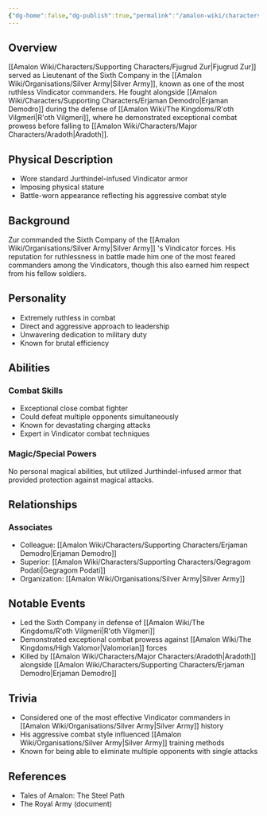 ```yaml
---
{"dg-home":false,"dg-publish":true,"permalink":"/amalon-wiki/characters/supporting-characters/fjugrud-zur/","dgPassFrontmatter":true,"noteIcon":""}
---
```


## Overview
[[Amalon Wiki/Characters/Supporting Characters/Fjugrud Zur\|Fjugrud Zur]] served as Lieutenant of the Sixth Company in the [[Amalon Wiki/Organisations/Silver Army\|Silver Army]], known as one of the most ruthless Vindicator commanders. He fought alongside [[Amalon Wiki/Characters/Supporting Characters/Erjaman Demodro\|Erjaman Demodro]] during the defense of [[Amalon Wiki/The Kingdoms/R'oth Vilgmeri\|R'oth Vilgmeri]], where he demonstrated exceptional combat prowess before falling to [[Amalon Wiki/Characters/Major Characters/Aradoth\|Aradoth]].

## Physical Description
- Wore standard Jurthindel-infused Vindicator armor
- Imposing physical stature
- Battle-worn appearance reflecting his aggressive combat style

## Background
Zur commanded the Sixth Company of the [[Amalon Wiki/Organisations/Silver Army\|Silver Army]] 's Vindicator forces. His reputation for ruthlessness in battle made him one of the most feared commanders among the Vindicators, though this also earned him respect from his fellow soldiers.

## Personality
- Extremely ruthless in combat
- Direct and aggressive approach to leadership
- Unwavering dedication to military duty
- Known for brutal efficiency

## Abilities

### Combat Skills
- Exceptional close combat fighter
- Could defeat multiple opponents simultaneously
- Known for devastating charging attacks
- Expert in Vindicator combat techniques

### Magic/Special Powers
No personal magical abilities, but utilized Jurthindel-infused armor that provided protection against magical attacks.

## Relationships

### Associates
- Colleague: [[Amalon Wiki/Characters/Supporting Characters/Erjaman Demodro\|Erjaman Demodro]]
- Superior: [[Amalon Wiki/Characters/Supporting Characters/Gegragom Podati\|Gegragom Podati]]
- Organization: [[Amalon Wiki/Organisations/Silver Army\|Silver Army]]

## Notable Events
- Led the Sixth Company in defense of [[Amalon Wiki/The Kingdoms/R'oth Vilgmeri\|R'oth Vilgmeri]]
- Demonstrated exceptional combat prowess against [[Amalon Wiki/The Kingdoms/High Valomor\|Valomorian]] forces
- Killed by [[Amalon Wiki/Characters/Major Characters/Aradoth\|Aradoth]] alongside [[Amalon Wiki/Characters/Supporting Characters/Erjaman Demodro\|Erjaman Demodro]]

## Trivia
- Considered one of the most effective Vindicator commanders in [[Amalon Wiki/Organisations/Silver Army\|Silver Army]] history
- His aggressive combat style influenced [[Amalon Wiki/Organisations/Silver Army\|Silver Army]] training methods
- Known for being able to eliminate multiple opponents with single attacks

## References
- Tales of Amalon: The Steel Path
- The Royal Army (document)